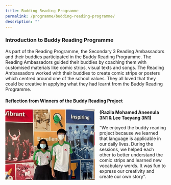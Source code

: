 ```yaml
---
title: Budding Reading Programme
permalink: /programme/budding-reading-programme/
description: ""
---
```



###  Introduction to Buddy Reading Programme 

As part of the Reading Programme, the Secondary 3 Reading Ambassadors and their buddies participated in the Buddy Reading Programme. The Reading Ambassadors guided their buddies by coaching them with customised materials like comic strips, visual texts and songs. The Reading Ambassadors worked with their buddies to create comic strips or posters which centred around one of the school values. They all loved that they could be creative in applying what they had learnt from the Buddy Reading Programme.

####  Reflection from Winners of the Buddy Reading Project 

<img src="/images/brp.png" style="width:280px;height:220px;margin-right:15px;" align = "left"> **(Razila Mohamed Aneenula 3N1 & Lee Taeyang 3N1)**

“We enjoyed the buddy reading project because we learned that language is applicable in our daily lives. During the sessions, we helped each other to better understand the comic strips and learned new vocabulary words. It was fun to express our creativity and create our own story”.